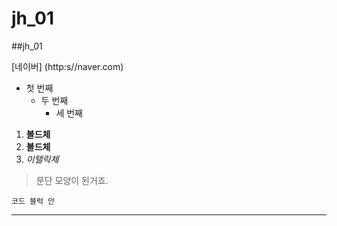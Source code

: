 # jh_01
##jh_01

[네이버] (http:s//naver.com)

* 첫 번째
  * 두 번째
    * 세 번째
   
1. **볼드체**
2. __볼드체__
3. *이탤릭체*

>문단 모양이 된거죠.
>

```
코드 블럭 안
```
***




